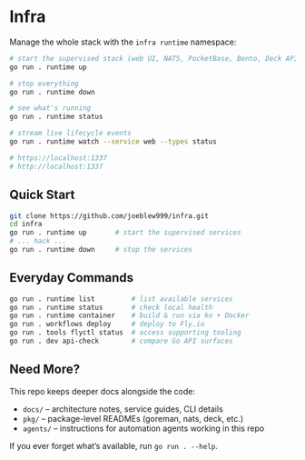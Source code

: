 # Infra

Manage the whole stack with the `infra runtime` namespace:

```bash
# start the supervised stack (web UI, NATS, PocketBase, Bento, Deck API, Caddy, etc.)
go run . runtime up

# stop everything
go run . runtime down

# see what's running
go run . runtime status

# stream live lifecycle events
go run . runtime watch --service web --types status

# https://localhost:1337
# http://localhost:1337
```

## Quick Start

```bash
git clone https://github.com/joeblew999/infra.git
cd infra
go run . runtime up       # start the supervised services
# ... hack ...
go run . runtime down     # stop the services
```

## Everyday Commands

```bash
go run . runtime list         # list available services
go run . runtime status       # check local health
go run . runtime container    # build & run via ko + Docker
go run . workflows deploy     # deploy to Fly.io
go run . tools flyctl status  # access supporting tooling
go run . dev api-check        # compare Go API surfaces
```

## Need More?

This repo keeps deeper docs alongside the code:

- `docs/` – architecture notes, service guides, CLI details
- `pkg/` – package-level READMEs (goreman, nats, deck, etc.)
- `agents/` – instructions for automation agents working in this repo

If you ever forget what’s available, run `go run . --help`.
